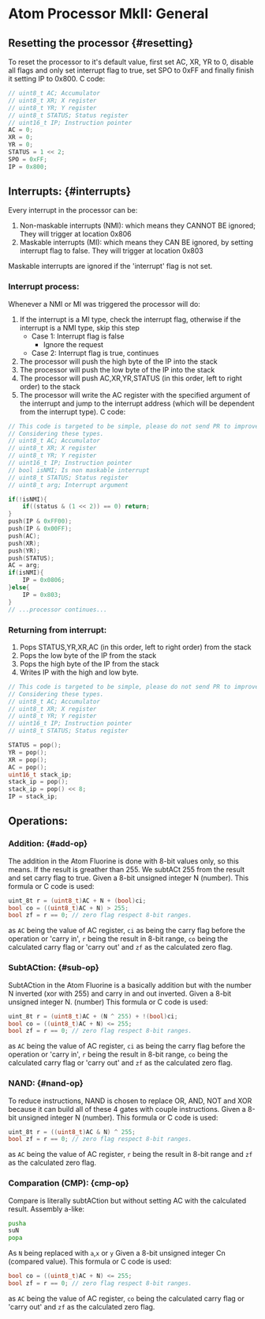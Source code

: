 # Atom Processor MkII: General

## Resetting the processor {#resetting}
To reset the processor to it's default value, first set AC, XR, YR to 0, disable all flags and only set interrupt flag to true, set SPO to 0xFF and finally finish it setting IP to 0x800.
C code:
```c
// uint8_t AC; Accumulator
// uint8_t XR; X register
// uint8_t YR; Y register
// uint8_t STATUS; Status register
// uint16_t IP; Instruction pointer
AC = 0;
XR = 0;
YR = 0;
STATUS = 1 << 2;
SPO = 0xFF;
IP = 0x800;
```

## Interrupts: {#interrupts}
Every interrupt in the processor can be:
1. Non-maskable interrupts (NMI): which means they CANNOT BE ignored; They will trigger at location 0x806
1. Maskable interrupts (MI): which means they CAN BE ignored, by setting interrupt flag to false. They will trigger at location 0x803

Maskable interrupts are ignored if the 'interrupt' flag is not set.
### Interrupt process:
Whenever a NMI or MI was triggered the processor will do:
1. If the interrupt is a MI type, check the interrupt flag, otherwise if the interrupt is a NMI type, skip this step
    - Case 1: Interrupt flag is false
        - Ignore the request
    - Case 2: Interrupt flag is true, continues
2. The processor will push the high byte of the IP into the stack
3. The processor will push the low byte of the IP into the stack
4. The processor will push AC,XR,YR,STATUS (in this order, left to right order) to the stack
5. The processor will write the AC register with the specified argument of the interrupt and jump to the interrupt address (which will be dependent from the interrupt type).
C code:
```c
// This code is targeted to be simple, please do not send PR to improve this code.
// Considering these types.
// uint8_t AC; Accumulator
// uint8_t XR; X register
// uint8_t YR; Y register
// uint16_t IP; Instruction pointer
// bool isNMI; Is non maskable interrupt
// uint8_t STATUS; Status register
// uint8_t arg; Interrupt argument

if(!isNMI){
    if((status & (1 << 2)) == 0) return;
}
push(IP & 0xFF00);
push(IP & 0x00FF);
push(AC);
push(XR);
push(YR);
push(STATUS);
AC = arg;
if(isNMI){
    IP = 0x0806;
}else{
    IP = 0x803;
}
// ...processor continues...
```

### Returning from interrupt:
1. Pops STATUS,YR,XR,AC (in this order, left to right order) from the stack
2. Pops the low byte of the IP from the stack
3. Pops the high byte of the IP from the stack
4. Writes IP with the high and low byte.
```c
// This code is targeted to be simple, please do not send PR to improve this code.
// Considering these types.
// uint8_t AC; Accumulator
// uint8_t XR; X register
// uint8_t YR; Y register
// uint16_t IP; Instruction pointer
// uint8_t STATUS; Status register

STATUS = pop();
YR = pop();
XR = pop();
AC = pop();
uint16_t stack_ip;
stack_ip = pop();
stack_ip = pop() << 8;
IP = stack_ip;
```


## Operations:
### Addition: {#add-op}
The addition in the Atom Fluorine is done with 8-bit values only, so this means.
If the result is greather than 255. We subtACt 255 from the result and set carry flag to true.
Given a 8-bit unsigned integer N (number). This formula or C code is used:
```c
uint_8t r = (uint8_t)AC + N + (bool)ci;
bool co = ((uint8_t)AC + N) > 255;
bool zf = r == 0; // zero flag respect 8-bit ranges.
```
as `AC` being the value of AC register, `ci` as being the carry flag before the operation or 'carry in', `r` being the result in 8-bit range, `co` being the calculated carry flag or 'carry out' and `zf` as the calculated zero flag.

### SubtACtion: {#sub-op}
SubtACtion in the Atom Fluorine is a basically addition but with the number N inverted (xor with 255) and carry in and out inverted.
Given a 8-bit unsigned integer N. (number) This formula or C code is used:
```c
uint_8t r = (uint8_t)AC + (N ^ 255) + !(bool)ci;
bool co = ((uint8_t)AC + N) <= 255;
bool zf = r == 0; // zero flag respect 8-bit ranges.
```
as `AC` being the value of AC register, `ci` as being the carry flag before the operation or 'carry in', `r` being the result in 8-bit range, `co` being the calculated carry flag or 'carry out' and `zf` as the calculated zero flag.

### NAND: {#nand-op}
To reduce instructions, NAND is chosen to replace OR, AND, NOT and XOR because it can build all of these 4 gates with couple instructions.
Given a 8-bit unsigned integer N (number). This formula or C code is used:
```c
uint_8t r = ((uint8_t)AC & N) ^ 255;
bool zf = r == 0; // zero flag respect 8-bit ranges.
```
as `AC` being the value of AC register, `r` being the result in 8-bit range and `zf` as the calculated zero flag.

### Comparation (CMP): {cmp-op}
Compare is literally subtACtion but without setting AC with the calculated result.
Assembly a-like:
```asm
pusha
suN
popa
```
As `N` being replaced with `a`,`x` or `y`
Given a 8-bit unsigned integer Cn (compared value). This formula or C code is used:
```c
bool co = ((uint8_t)AC + N) <= 255;
bool zf = r == 0; // zero flag respect 8-bit ranges.
```
as `AC` being the value of AC register, `co` being the calculated carry flag or 'carry out' and `zf` as the calculated zero flag.